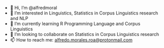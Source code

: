 - 👋 Hi, I’m @alfredmoral
- 👀 I’m interested in Linguistics, Statistics in Corpus Linguistics research and NLP
- 🌱 I’m currently learning R Programming Language and Corpus Linguistics
- 💞️ I’m looking to collaborate on Statistics in Corpus Linguistics research
- 📫 How to reach me: alfredo.morales.roa@protonmail.com 

<!---
alfredmoral/alfredmoral is a ✨ special ✨ repository because its `README.md` (this file) appears on your GitHub profile.
You can click the Preview link to take a look at your changes.
--->
